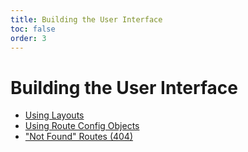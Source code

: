 ```yaml
---
title: Building the User Interface
toc: false
order: 3
---
```


# Building the User Interface

- [Using Layouts](layouts.md)
- [Using Route Config Objects](route-configs.md)
- ["Not Found" Routes (404)](not-found.md)
